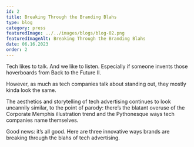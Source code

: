 ```yaml
---
id: 2
title: Breaking Through the Branding Blahs
type: blog
category: press
featuredImage: ../../images/blogs/blog-02.png
featuredImageAlt: Breaking Through the Branding Blahs
date: 06.16.2023
order: 2
---
```

Tech likes to talk. And we like to listen. Especially if someone invents those hoverboards from Back to the Future II.

However, as much as tech companies talk about standing out, they mostly kinda look the same.

The aesthetics and storytelling of tech advertising continues to look uncannily similar, to the point of parody: there’s the blatant overuse of the Corporate Memphis illustration trend and the Pythonesque ways tech companies name themselves.

Good news: it’s all good. Here are three innovative ways brands are breaking through the blahs of tech advertising.